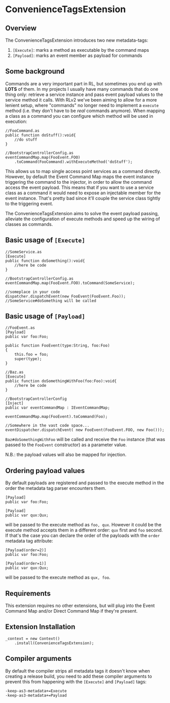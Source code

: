 # ConvenienceTagsExtension

## Overview

The ConvenienceTagsExtension introduces two new metadata-tags:

1. `[Execute]`: marks a method as executable by the command maps
2. `[Payload]`: marks an event member as payload for commands

## Some background

Commands are a very important part in RL, but sometimes you end up with __LOTS__ of them. In my projects I usually have many commands that do one thing only: retrieve a service instance and pass event payload values to the service method it calls. With RLv2 we've been aiming to allow for a more lenient setup, where "commands" no longer need to implement a `execute` method (i.e. they don't have to be _real_ commands anymore). When mapping a class as a command you can configure which method will be used in execution:

	//FooCommand.as
	public function doStuff():void{
	    //do stuff
	}
	
	//BootstrapControllerConfig.as
	eventCommandMap.map(FooEvent.FOO)
		.toCommand(FooCommand).withExecuteMethod('doStuff');

This allows us to map single access point services as a command directly.
However, by default the Event Command Map maps the event instance triggering the command to the injector, in order to allow the command access the event payload. This means that if you want to use a service class as a command it would need to expose an injectable member for the event instance. That's pretty bad since it'll couple the service class tightly to the triggering event.

The ConvenienceTagsExtension aims to solve the event payload passing, alleviate the configuration of execute methods and speed up the wiring of classes as commands.

## Basic usage of `[Execute]`

	//SomeService.as
	[Execute]
	public function doSomething():void{
		//here be code
	}

	//BootstrapControllerConfig.as
	eventCommandMap.map(FooEvent.FOO).toCommand(SomeService); 
	
	//someplace in your code
	dispatcher.dispatchEvent(new FooEvent(FooEvent.Foo)); //SomeService#doSomething will be called

## Basic usage of `[Payload]`

	//FooEvent.as
	[Payload]
	public var foo:Foo;

	public function FooEvent(type:String, foo:Foo)
	{
		this.foo = foo;
		super(type);
	}
	
	//Baz.as
	[Execute]
	public function doSomethingWithFoo(foo:Foo):void{
		//here be code
	}
	
	//BootstrapControllerConfig
	[Inject]
	public var eventCommandMap : IEventCommandMap;
	
	eventCommandMap.map(FooEvent).toCommand(Foo);
	
	//Somewhere in the vast code space...
	eventDispatcher.dispatchEvent( new FooEvent(FooEvent.FOO, new Foo()));
	
`Baz#doSomethingWithFoo` will be called and receive the `Foo` instance (that was passed to the `FooEvent` constructor) as a parameter value.

N.B.: the payload values will also be mapped for injection.

## Ordering payload values

By default payloads are registered and passed to the execute method in the order the metadata tag parser encounters them.

	[Payload]
	public var foo:Foo;
	
	[Payload]
	public var qux:Qux;
	
will be passed to the execute method as `foo, qux`. However it could be the execute method accepts them in a different order: `qux` first and `foo` second. If that's the case you can declare the order of the payloads with the `order` metadata tag attribute:

	[Payload(order=2)]
	public var foo:Foo;
	
	[Payload(order=1)]
	public var qux:Qux;

will be passed to the execute method as `qux, foo`.

## Requirements

This extension requires no other extensions, but will plug into the Event Command Map and/or Direct Command Map if they're present.

## Extension Installation

    _context = new Context()
    	.install(ConvenienceTagsExtension);

## Compiler arguments

By default the compiler strips all metadata tags it doesn't know when creating a release build, 
you need to add these compiler arguments to prevent this from happening with the `[Execute]` and `[Payload]` tags:

```shell
-keep-as3-metadata+=Execute
-keep-as3-metadata+=Payload
```
